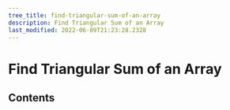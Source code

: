 ```yaml
---
tree_title: find-triangular-sum-of-an-array
description: Find Triangular Sum of an Array
last_modified: 2022-06-09T21:23:28.2328
---
```


# Find Triangular Sum of an Array

## Contents
